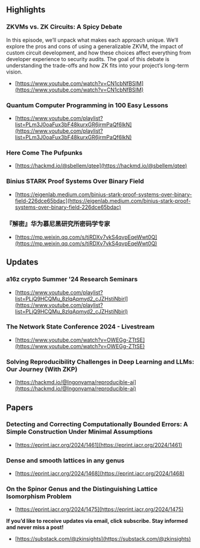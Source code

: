 ## Highlights

### ZKVMs vs. ZK Circuits: A Spicy Debate

In this episode, we’ll unpack what makes each approach unique. We’ll explore the pros and cons of using a generalizable ZKVM, the impact of custom circuit development, and how these choices affect everything from developer experience to security audits. The goal of this debate is understanding the trade-offs and how ZK fits into your project’s long-term vision.

- [https://www.youtube.com/watch?v=CN1cbNfBSIM](https://www.youtube.com/watch?v=CN1cbNfBSIM)

### Quantum Computer Programming in 100 Easy Lessons

- [https://www.youtube.com/playlist?list=PLm3J0oaFux3bF48kurxGR6jrmPaQf6lkN](https://www.youtube.com/playlist?list=PLm3J0oaFux3bF48kurxGR6jrmPaQf6lkN)

### Here Come The Pufpunks

- [https://hackmd.io/@sbellem/qtee](https://hackmd.io/@sbellem/qtee)

### Binius STARK Proof Systems Over Binary Field

- [https://eigenlab.medium.com/binius-stark-proof-systems-over-binary-field-226dce65bdac](https://eigenlab.medium.com/binius-stark-proof-systems-over-binary-field-226dce65bdac)

### 『解密』华为慕尼黑研究所密码学专家

- [https://mp.weixin.qq.com/s/tiRDXv7vkS4qvpEqeWwt0Q](https://mp.weixin.qq.com/s/tiRDXv7vkS4qvpEqeWwt0Q)

## Updates

### a16z crypto Summer '24 Research Seminars

- [https://www.youtube.com/playlist?list=PLjQ9HCQMu_8zlqApmyd2_cJZHstiNbirl](https://www.youtube.com/playlist?list=PLjQ9HCQMu_8zlqApmyd2_cJZHstiNbirl)

### The Network State Conference 2024 - Livestream

- [https://www.youtube.com/watch?v=OWEGg-ZTtSE](https://www.youtube.com/watch?v=OWEGg-ZTtSE)

### Solving Reproducibility Challenges in Deep Learning and LLMs: Our Journey (With ZKP)

- [https://hackmd.io/@Ingonyama/reproducible-ai](https://hackmd.io/@Ingonyama/reproducible-ai)

## Papers

### Detecting and Correcting Computationally Bounded Errors: A Simple Construction Under Minimal Assumptions

- [https://eprint.iacr.org/2024/1461](https://eprint.iacr.org/2024/1461)

### Dense and smooth lattices in any genus

- [https://eprint.iacr.org/2024/1468](https://eprint.iacr.org/2024/1468)

### On the Spinor Genus and the Distinguishing Lattice Isomorphism Problem

- [https://eprint.iacr.org/2024/1475](https://eprint.iacr.org/2024/1475)

**If you’d like to receive updates via email, click subscribe. Stay informed and never miss a post!**

- [https://substack.com/@zkinsights](https://substack.com/@zkinsights)
